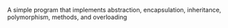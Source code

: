 A simple program that implements abstraction, encapsulation, inheritance, polymorphism, methods, and overloading
